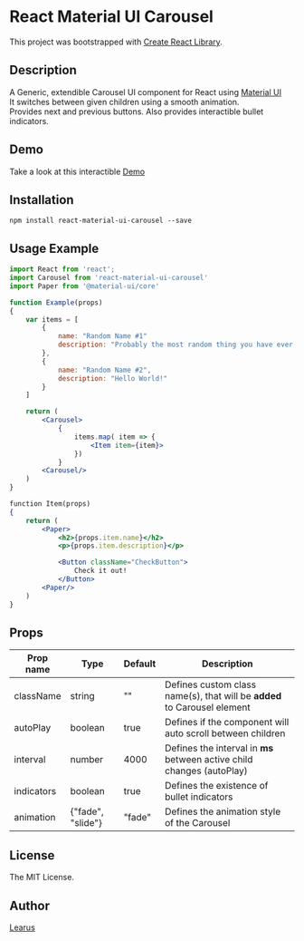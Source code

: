 # React Material UI Carousel

This project was bootstrapped with [Create React Library](https://github.com/udilia/create-react-library).

## Description

A Generic, extendible Carousel UI component for React using [Material UI](https://material-ui.com/)  
It switches between given children using a smooth animation.  
Provides next and previous buttons.
Also provides interactible bullet indicators.

## Demo

Take a look at this interactible [Demo](https://learus.github.io/react-material-ui-carousel)

## Installation

```shell
npm install react-material-ui-carousel --save
```

## Usage Example

```jsx
import React from 'react';
import Carousel from 'react-material-ui-carousel'
import Paper from '@material-ui/core'

function Example(props)
{
    var items = [
        {
            name: "Random Name #1"
            description: "Probably the most random thing you have ever seen!"
        },
        {
            name: "Random Name #2",
            description: "Hello World!"
        }
    ]

    return (
        <Carousel>
            {
                items.map( item => {
                    <Item item={item}>
                })
            }
        <Carousel/>
    )
}

function Item(props)
{
    return (
        <Paper>
            <h2>{props.item.name}</h2>
            <p>{props.item.description}</p>

            <Button className="CheckButton">
                Check it out!
            </Button>
        <Paper/>
    )
}
```

## Props

| Prop name  | Type              | Default | Description                                                              |
| ---------- | ----------------- | ------- | ------------------------------------------------------------------------ |
| className  | string            | ""      | Defines custom class name(s), that will be **added** to Carousel element |
| autoPlay   | boolean           | true    | Defines if the component will auto scroll between children               |
| interval   | number            | 4000    | Defines the interval in **ms** between active child changes (autoPlay)   |
| indicators | boolean           | true    | Defines the existence of bullet indicators                               |
| animation  | {"fade", "slide"} | "fade"  | Defines the animation style of the Carousel                              |

## License

The MIT License.

## Author

[Learus](learus.github.io)